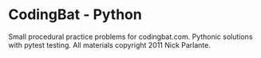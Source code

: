 CodingBat - Python
=============

Small procedural practice problems for codingbat.com. Pythonic solutions with pytest testing. All materials copyright 2011 Nick Parlante.